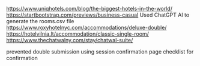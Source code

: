 https://www.uniqhotels.com/blog/the-biggest-hotels-in-the-world/
https://startbootstrap.com/previews/business-casual
Used ChatGPT AI to generate the rooms.csv file
https://www.roxyhotelnyc.com/accommodations/deluxe-double/
https://hotelvilnia.lt/accommodation/classic-single-room/
https://www.thechatwalny.com/stay/chatwal-suite/

prevented double submission using session
confirmation page
checklist for confirmation

